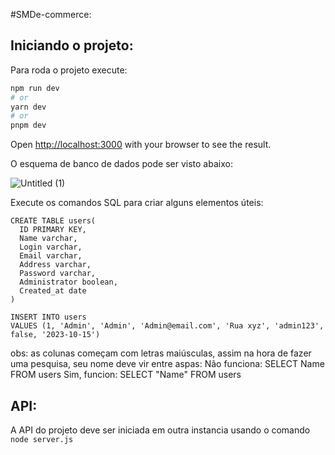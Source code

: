 #SMDe-commerce:

## Iniciando o projeto:

Para roda o projeto execute:

```bash
npm run dev
# or
yarn dev
# or
pnpm dev
```

Open [http://localhost:3000](http://localhost:3000) with your browser to see the result.

O esquema de banco de dados pode ser visto abaixo:

![Untitled (1)](https://github.com/Johnvasc/SMDe-commerce/assets/39773960/67725c81-b618-47eb-b309-ce1377ab86b0)

Execute os comandos SQL para criar alguns elementos úteis:

```
CREATE TABLE users(
  ID PRIMARY KEY,
  Name varchar,
  Login varchar,  
  Email varchar,
  Address varchar,
  Password varchar,
  Administrator boolean,
  Created_at date
)
```

```
INSERT INTO users
VALUES (1, 'Admin', 'Admin', 'Admin@email.com', 'Rua xyz', 'admin123', false, '2023-10-15')
```
obs: as colunas começam com letras maiúsculas, assim na hora de fazer uma pesquisa, seu nome deve vir entre aspas:
Não funciona: SELECT Name FROM users
Sim, funcion: SELECT "Name" FROM users

## API:

A API do projeto deve ser iniciada em outra instancia usando o comando `node server.js`
